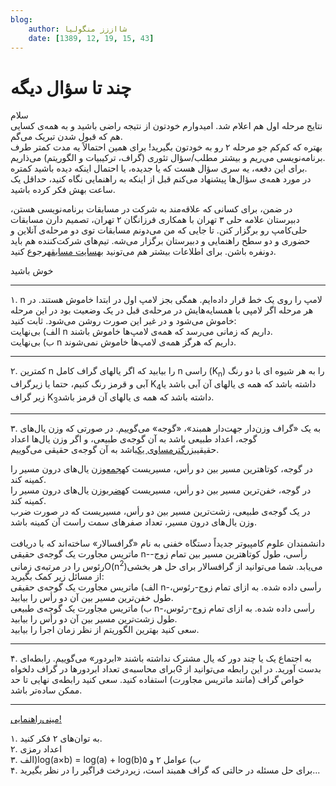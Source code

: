 ```yaml
---
blog:
    author: شااززز منگولیا
    date: [1389, 12, 19, 15, 43]
---
```

# چند تا سؤال دیگه

<div class="cnt">
سلام<br/>نتایج مرحله اول هم اعلام شد. امیدوارم خودتون از نتیجه راضی باشید و به همه‌ی کسایی هم که قبول شدن تبریک می‌گم.<br/>بهتره که کم‌کم جو مرحله ۲ رو به خودتون بگیرید! برای همین احتمالاً یه مدت کمتر طرف برنامه‌نویسی می‌ریم و بیشتر مطلب/سؤال تئوری (گراف، ترکیبیات و الگوریتم) می‌ذاریم.<br/>برای این دفعه، یه سری سؤال هست که یا جدیده، یا احتمال اینکه دیده باشید کمتره.<br/>در مورد همه‌ی سؤال‌ها پیشنهاد می‌کنم قبل از اینکه به راهنمایی نگاه کنید، حداقل یک ساعت بهش فکر کرده باشید.<br/><p>در ضمن، برای کسانی که علاقه‌مند به شرکت در مسابقات برنامه‌نویسی هستن، دبیرستان علامه حلی ۳ تهران با همکاری فرزانگان ۲ تهران، تصمیم دارن مسابقات حلی‌کامپ رو برگزار کنن. تا جایی که من می‌دونم مسابقات توی دو مرحله‌ی آنلاین و حضوری  و دو سطح راهنمایی و دبیرستان برگزار می‌شه. تیم‌های شرکت‌کننده هم باید دونفره باشن. برای اطلاعات بیشتر هم می‌تونید به<a href="http://www.helli3comp.ir/">سایت مسابقه</a>رجوع کنید.</p>
<p>خوش باشید</p>
<hr size="2" width="100%"/>۱. n لامپ را روی یک خط قرار داده‌ایم. همگی بجز لامپ اول در ابتدا خاموش هستند. در هر مرحله اگر لامپی با همسایه‌هایش در مرحله‌ی قبل در یک وضعیت بود در این مرحله خاموش می‌شود و در غیر این صورت روشن می‌شود. ثابت کنید:<br/>الف) بی‌نهایت n داریم که زمانی می‌رسد که همه‌ی لامپ‌ها خاموش باشند.<br/>ب)  بی‌نهایت n داریم که هرگز همه‌ی لامپ‌ها خاموش نمی‌شوند.<hr size="2" width="100%"/>
<p>۲. کمترین n را بیابید که اگر یالهای گراف کامل n راسی (K<sub>n</sub>) را به هر شیوه ای با دو رنگ آبی و قرمز رنگ کنیم، حتما یا زیرگراف K<sub>4</sub>داشته باشد که همه ی یالهای آن آبی باشد یا زیر گراف K<sub>3</sub>داشته باشد که همه ی یالهای آن قرمز باشد.</p>
<hr size="2" width="100%"/>۳. به یک «گراف وزن‌دار جهت‌دار همبند»، «گوجه» می‌گوییم. در صورتی که وزن یال‌های گوجه، اعداد طبیعی باشد به آن گوجه‌ی طبیعی، و اگر وزن یال‌ها اعداد حقیقی<u>بزرگترمساوی یک</u>باشد به آن گوجه‌ی حقیقی می‌گوییم.<br/><p>در گوجه، کوتاهترین مسیر بین دو رأس، مسیریست که<u>جمع</u>وزن یال‌های درون مسیر را کمینه کند.<br/>در گوجه، خفن‌ترین مسیر بین دو رأس، مسیریست که<u>ضرب</u>وزن یال‌های درون مسیر را کمینه کند.<br/>در یک گوجه‌ی طبیعی، زشت‌ترین مسیر بین دو رأس، مسیریست که در صورت ضرب وزن یال‌های درون مسیر، تعداد صفرهای سمت راست آن کمینه باشد.<br/><br/>دانشمندان علوم کامپیوتر جدیداً دستگاه خفنی به نام «گرافسالار» ساخته‌اند که با دریافت ماتریس مجاورت یک گوجه‌ی حقیقی n-رأسی، طول کوتاهترین مسیر بین تمام زوج-رئوس را در مرتبه‌ی زمانیO(n<sup>2</sup>)می‌یابد. شما می‌توانید از گرافسالار برای حل هر بخشی از مسائل زیر کمک بگیرید:<br/>الف) ماتریس مجاورت یک گوجه‌ی حقیقی n-رأسی داده شده. به ازای تمام زوج-رئوس، طول خفن‌ترین مسیر بین آن دو رأس را بیابید.<br/>ب)  ماتریس مجاورت یک گوجه‌ی طبیعی n-رأسی داده شده. به ازای تمام زوج-رئوس، طول زشت‌ترین مسیر بین آن دو رأس را بیابید.<br/>سعی کنید بهترین الگوریتم از نظر زمان اجرا را بیابید.</p>
<p></p>
<hr size="2" width="100%"/>
<p>۴. به اجتماع یک یا چند دور که یال مشترک نداشته باشند «ابردور» می‌گوییم. رابطه‌ای برای محاسبه‌ی تعداد ابردورها در گراف دلخواهG بدست آورید. در این رابطه می‌توانید از خواص گراف (مانند ماتریس مجاورت) استفاده کنید. سعی کنید رابطه‌ی نهایی تا حد ممکن ساده‌تر باشد.</p>
<hr size="2" width="100%"/>
<p></p>
<p><a class="toggle" href="" id="t_hint111_0">مینی‌راهنمایی!</a></p>
<p class="hide" id="hint111_0">۱. به توان‌های ۲ فکر کنید.<br/>۲. اعداد رمزی<br/>۳. الف)log(a×b) = log(a) + log(b)ب) عوامل ۲ و ۵<br/>۴. برای حل مسئله در حالتی که گراف همبند است، زیردرخت فراگیر را در نظر بگیرید...</p>
</div>
